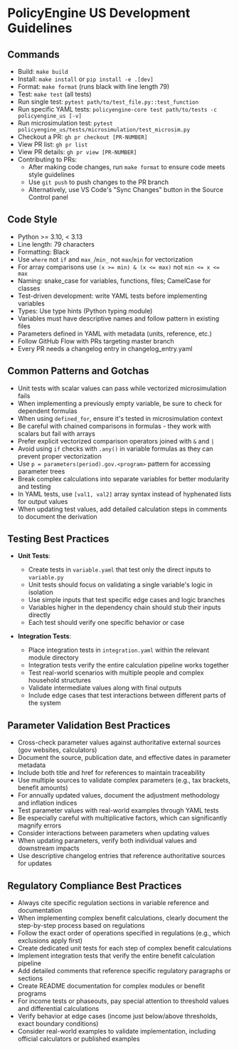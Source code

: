 # PolicyEngine US Development Guidelines

## Commands
- Build: `make build`
- Install: `make install` or `pip install -e .[dev]`
- Format: `make format` (runs black with line length 79)
- Test: `make test` (all tests)
- Run single test: `pytest path/to/test_file.py::test_function` 
- Run specific YAML tests: `policyengine-core test path/to/tests -c policyengine_us [-v]`
- Run microsimulation test: `pytest policyengine_us/tests/microsimulation/test_microsim.py`
- Checkout a PR: `gh pr checkout [PR-NUMBER]`
- View PR list: `gh pr list` 
- View PR details: `gh pr view [PR-NUMBER]`
- Contributing to PRs:
  - After making code changes, run `make format` to ensure code meets style guidelines
  - Use `git push` to push changes to the PR branch
  - Alternatively, use VS Code's "Sync Changes" button in the Source Control panel

## Code Style
- Python >= 3.10, < 3.13
- Line length: 79 characters
- Formatting: Black
- Use `where` not `if` and `max_`/`min_` not `max`/`min` for vectorization
- For array comparisons use `(x >= min) & (x <= max)` not `min <= x <= max`
- Naming: snake_case for variables, functions, files; CamelCase for classes
- Test-driven development: write YAML tests before implementing variables
- Types: Use type hints (Python typing module)
- Variables must have descriptive names and follow pattern in existing files
- Parameters defined in YAML with metadata (units, reference, etc.)
- Follow GitHub Flow with PRs targeting master branch
- Every PR needs a changelog entry in changelog_entry.yaml

## Common Patterns and Gotchas
- Unit tests with scalar values can pass while vectorized microsimulation fails
- When implementing a previously empty variable, be sure to check for dependent formulas
- When using `defined_for`, ensure it's tested in microsimulation context
- Be careful with chained comparisons in formulas - they work with scalars but fail with arrays
- Prefer explicit vectorized comparison operators joined with `&` and `|`
- Avoid using `if` checks with `.any()` in variable formulas as they can prevent proper vectorization
- Use `p = parameters(period).gov.<program>` pattern for accessing parameter trees
- Break complex calculations into separate variables for better modularity and testing
- In YAML tests, use `[val1, val2]` array syntax instead of hyphenated lists for output values
- When updating test values, add detailed calculation steps in comments to document the derivation

## Testing Best Practices
- **Unit Tests**: 
  - Create tests in `variable.yaml` that test only the direct inputs to `variable.py`
  - Unit tests should focus on validating a single variable's logic in isolation
  - Use simple inputs that test specific edge cases and logic branches
  - Variables higher in the dependency chain should stub their inputs directly
  - Each test should verify one specific behavior or case

- **Integration Tests**:
  - Place integration tests in `integration.yaml` within the relevant module directory
  - Integration tests verify the entire calculation pipeline works together
  - Test real-world scenarios with multiple people and complex household structures
  - Validate intermediate values along with final outputs
  - Include edge cases that test interactions between different parts of the system

## Parameter Validation Best Practices
- Cross-check parameter values against authoritative external sources (gov websites, calculators)
- Document the source, publication date, and effective dates in parameter metadata
- Include both title and href for references to maintain traceability
- Use multiple sources to validate complex parameters (e.g., tax brackets, benefit amounts)
- For annually updated values, document the adjustment methodology and inflation indices
- Test parameter values with real-world examples through YAML tests
- Be especially careful with multiplicative factors, which can significantly magnify errors
- Consider interactions between parameters when updating values
- When updating parameters, verify both individual values and downstream impacts
- Use descriptive changelog entries that reference authoritative sources for updates

## Regulatory Compliance Best Practices
- Always cite specific regulation sections in variable reference and documentation
- When implementing complex benefit calculations, clearly document the step-by-step process based on regulations
- Follow the exact order of operations specified in regulations (e.g., which exclusions apply first)
- Create dedicated unit tests for each step of complex benefit calculations
- Implement integration tests that verify the entire benefit calculation pipeline
- Add detailed comments that reference specific regulatory paragraphs or sections
- Create README documentation for complex modules or benefit programs
- For income tests or phaseouts, pay special attention to threshold values and differential calculations
- Verify behavior at edge cases (income just below/above thresholds, exact boundary conditions)
- Consider real-world examples to validate implementation, including official calculators or published examples